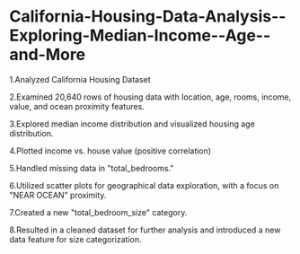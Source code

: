 # California-Housing-Data-Analysis--Exploring-Median-Income--Age--and-More

1.Analyzed California Housing Dataset

2.Examined 20,640 rows of housing data with location, age, rooms, income, value, and ocean proximity features.

3.Explored median income distribution and visualized housing age distribution.

4.Plotted income vs. house value (positive correlation)

5.Handled missing data in "total_bedrooms."

6.Utilized scatter plots for geographical data exploration, with a focus on "NEAR OCEAN" proximity.

7.Created a new "total_bedroom_size" category.

8.Resulted in a cleaned dataset for further analysis and introduced a new data feature for size categorization.
